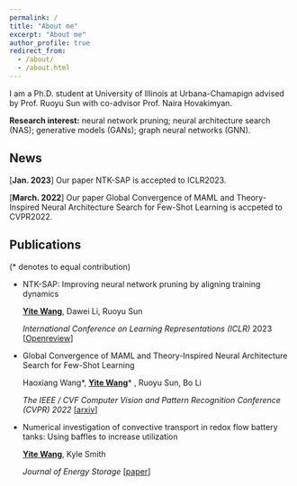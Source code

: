 ```yaml
---
permalink: /
title: "About me"
excerpt: "About me"
author_profile: true
redirect_from: 
  - /about/
  - /about.html
---
```


I am a Ph.D. student at University of Illinois at Urbana-Chamapign advised by Prof. Ruoyu Sun with co-advisor Prof. Naira Hovakimyan. 

**Research interest:** neural network pruning; neural architecture search (NAS); generative models (GANs); graph neural networks (GNN).

## News

[**Jan. 2023**] Our paper NTK-SAP is accepted to ICLR2023.

[**March. 2022**] Our paper Global Convergence of MAML and Theory-Inspired Neural Architecture Search for Few-Shot Learning is accpeted to CVPR2022.

## Publications

(* denotes to equal contribution)

- NTK-SAP: Improving neural network pruning by aligning training dynamics
  
  **<u>Yite Wang</u>**, Dawei Li, Ruoyu Sun
  
  *International Conference on Learning Representations (ICLR)* 2023 [[Openreview](https://openreview.net/forum?id=-5EWhW_4qWP)]

- Global Convergence of MAML and Theory-Inspired Neural Architecture Search for Few-Shot Learning
  
  Haoxiang Wang&ast;, **<u>Yite Wang</u>**&ast; , Ruoyu Sun, Bo Li
  
  *The IEEE / CVF Computer Vision and Pattern Recognition Conference (CVPR) 2022* [[arxiv](https://arxiv.org/abs/2203.09137)]

- Numerical investigation of convective transport in redox flow battery tanks: Using baffles to increase utilization
  
  **<u>Yite Wang</u>**, Kyle Smith
  
  *Journal of Energy Storage* [[paper](https://www.sciencedirect.com/science/article/abs/pii/S2352152X19303469)]
